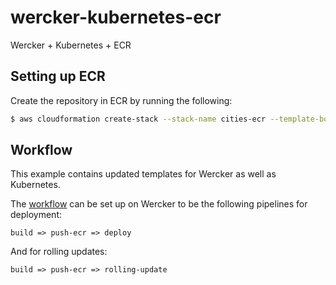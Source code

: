 # wercker-kubernetes-ecr

Wercker + Kubernetes + ECR

## Setting up ECR

Create the repository in ECR by running the following:
```sh
$ aws cloudformation create-stack --stack-name cities-ecr --template-body file://cloudformation-ecr.yml --region us-east-1
```
## Workflow

This example contains updated templates for Wercker as well as Kubernetes.

The [workflow](http://devcenter.wercker.com/docs/workflows) can be set up on Wercker to be the following pipelines for deployment:

```
build => push-ecr => deploy
```

And for rolling updates:

```
build => push-ecr => rolling-update
```
